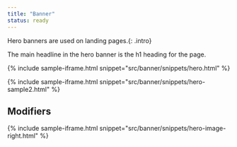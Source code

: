 ```yaml
---
title: "Banner"
status: ready
---
```


Hero banners are used on landing pages.{: .intro}

The main headline in the hero banner is the h1 heading for the page. 

{% include sample-iframe.html snippet="src/banner/snippets/hero.html" %}

{% include sample-iframe.html snippet="src/banner/snippets/hero-sample2.html" %}

## Modifiers

{% include sample-iframe.html snippet="src/banner/snippets/hero-image-right.html" %}
